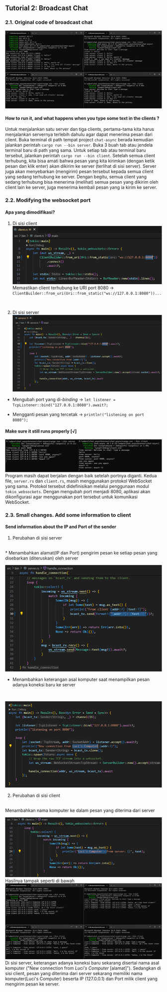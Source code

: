 ## Tutorial 2: Broadcast Chat
### 2.1. Original code of broadcast chat
![run_server_with_3clients](documentation/aserver3clients.png)
#### How to run it, and what happens when you type some text in the clients ?
Untuk menjalankan satu server dan tiga clients, pertama-tama kita harus menjalankan servernya terlebih dahulu agar dapat menerima pesan dari client. Buka terminal di path tempat project `chat-async` berada kemudian jalankan perintah `cargo run --bin server`. Buka 3 buah tab atau jendela terminal baru di path yang sama. Untuk setiap tab atau terminal baru tersebut, jalankan perintah `cargo run --bin client`. Setelah semua client terhubung, kita bisa amati bahwa pesan yang kita kirimkan (dengan ketik pesan dan klik enter) akan dikirim ke server (terlihat di sisi server). Server juga akan menyebarkan (mengirim) pesan tersebut kepada semua client yang sedang terhubung ke server. Dengan begitu, semua client yang sedang terhubung bisa menerima (melihat) semua pesan yang dikirim oleh client lain ke server, juga menerima kembali pesan yang ia kirim ke server. 
### 2.2. Modifying the websocket port
#### Apa yang dimodifikasi?
1. Di sisi client
![modif_on_client](documentation/modif_on_client.png)
Memastikan client terhubung ke URI port 8080 -> `ClientBuilder::from_uri(Uri::from_static("ws://127.0.0.1:8080"))...` 
<br>

2. Di sisi server 
![modif_on_server](documentation/modif_on_server.png)

* Mengubah port yang di-_binding_ -> `let listener = TcpListener::bind("127.0.0.1:8080").await?;`

* Mengganti pesan yang tercetak -> `println!("listening on port 8080");`
#### Make sure it still runs properly [√]
![modify_to_8080](documentation/changeport8080.png)
Program masih dapat berjalan dengan baik setelah portnya diganti. Kedua file, `server.rs` dan `client.rs`, masih menggunakan protokol WebSocket yang sama. Protokol tersebut didefinisikan melalui penggunaan modul `tokio_websockets`. Dengan mengubah port menjadi 8080, aplikasi akan dikonfigurasi agar menggunakan port tersebut untuk komunikasi WebSocket.

### 2.3. Small changes. Add some information to client
#### Send information about the IP and Port of the sender
1. Perubahan di sisi server
<br>
* Menambahkan alamat(IP dan Port) pengirim pesan ke setiap pesan yang disebarkan (diteruskan) oleh server
<br>

![port_id_sender](documentation/modif_pesan_server.png)
* Menambahkan keterangan asal komputer saat menampilkan pesan adanya koneksi baru ke server
<br>

![asal_komputer_server](documentation/modif_asal_komputer_server.png)
<br>

2. Perubahan di sisi client
<br>
Menambahkan nama komputer ke dalam pesan yang diterima dari server
<br>

![asal_komputer_client](documentation/modif_asal_komputer_client.png)
<br>
Hasilnya tampak seperti di bawah 
<br>
![send_info](documentation/after_add_port_to_message.png)
<br>
Di sisi server, keterangan adanya koneksi baru sekarang disertai nama asal komputer ("New connection from _Luci's Computer_ [alamat]"). Sedangkan di sisi client, pesan yang diterima dari server sekarang memiliki nama komputer(Luci's Computer) beserta IP (127.0.0.1) dan Port milik client yang mengirim pesan ke server.
